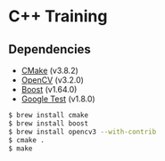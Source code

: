 # C++ Training

## Dependencies

* [CMake](https://cmake.org) (v3.8.2)
* [OpenCV](http://opencv.org) (v3.2.0)
* [Boost](http://www.boost.org) (v1.64.0)
* [Google Test](https://github.com/google/googletest) (v1.8.0)

```sh
$ brew install cmake
$ brew install boost
$ brew install opencv3 --with-contrib
$ cmake .
$ make
```
